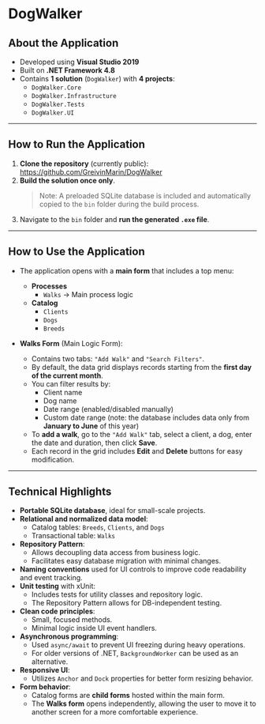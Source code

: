 # DogWalker

## About the Application

- Developed using **Visual Studio 2019**
- Built on **.NET Framework 4.8**
- Contains **1 solution** (`DogWalker`) with **4 projects**:
  - `DogWalker.Core`
  - `DogWalker.Infrastructure`
  - `DogWalker.Tests`
  - `DogWalker.UI`

---

## How to Run the Application

1. **Clone the repository** (currently public):  
   https://github.com/GreivinMarin/DogWalker  
2. **Build the solution once only**.  
   > Note: A preloaded SQLite database is included and automatically copied to the `bin` folder during the build process.
3. Navigate to the `bin` folder and **run the generated `.exe` file**.

---

## How to Use the Application

- The application opens with a **main form** that includes a top menu:
  - **Processes**
    - `Walks` → Main process logic
  - **Catalog**
    - `Clients`
    - `Dogs`
    - `Breeds`

- **Walks Form** (Main Logic Form):
  - Contains two tabs: `"Add Walk"` and `"Search Filters"`.
  - By default, the data grid displays records starting from the **first day of the current month**.
  - You can filter results by:
    - Client name
    - Dog name
    - Date range (enabled/disabled manually)
    - Custom date range (note: the database includes data only from **January to June** of this year)
  - To **add a walk**, go to the `"Add Walk"` tab, select a client, a dog, enter the date and duration, then click **Save**.
  - Each record in the grid includes **Edit** and **Delete** buttons for easy modification.

---

## Technical Highlights

- **Portable SQLite database**, ideal for small-scale projects.
- **Relational and normalized data model**:
  - Catalog tables: `Breeds`, `Clients`, and `Dogs`
  - Transactional table: `Walks`
- **Repository Pattern**:
  - Allows decoupling data access from business logic.
  - Facilitates easy database migration with minimal changes.
- **Naming conventions** used for UI controls to improve code readability and event tracking.
- **Unit testing** with xUnit:
  - Includes tests for utility classes and repository logic.
  - The Repository Pattern allows for DB-independent testing.
- **Clean code principles**:
  - Small, focused methods.
  - Minimal logic inside UI event handlers.
- **Asynchronous programming**:
  - Used `async/await` to prevent UI freezing during heavy operations.
  - For older versions of .NET, `BackgroundWorker` can be used as an alternative.
- **Responsive UI**:
  - Utilizes `Anchor` and `Dock` properties for better form resizing behavior.
- **Form behavior**:
  - Catalog forms are **child forms** hosted within the main form.
  - The **Walks form** opens independently, allowing the user to move it to another screen for a more comfortable experience.
